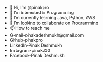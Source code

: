 - 👋 Hi, I’m @pinakpro
- 👀 I’m interested in Programming 
- 🌱 I’m currently learning Java, Python, AWS
- 💞️ I’m looking to collaborate on Programming
- 📫 How to reach me
- G-mail-pinakadeshmukh@gmail.com
- Github-pinakpro
- LinkedIn-Pinak Deshmukh
- Instagram-pinakd36
- Facebook-Pinak Deshmukh

<!---
pinakpro/pinakpro is a ✨ special ✨ repository because its `README.md` (this file) appears on your GitHub profile.
You can click the Preview link to take a look at your changes.
--->

